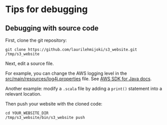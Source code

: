 # Tips for debugging

## Debugging with source code

First, clone the git repository:

    git clone https://github.com/laurilehmijoki/s3_website.git /tmp/s3_website

Next, edit a source file.

For example, you can change the AWS logging level in the
[src/main/resources/log4j.properties](https://github.com/laurilehmijoki/s3_website/blob/master/src/main/resources/log4j.properties) file. See [AWS SDK for Java docs](http://docs.aws.amazon.com/AWSSdkDocsJava/latest/DeveloperGuide/java-dg-logging.html).

Another example: modify a `.scala` file by adding a `print()` statement into a
relevant location.

Then push your website with the cloned code:

    cd YOUR_WEBSITE_DIR
    /tmp/s3_website/bin/s3_website push

